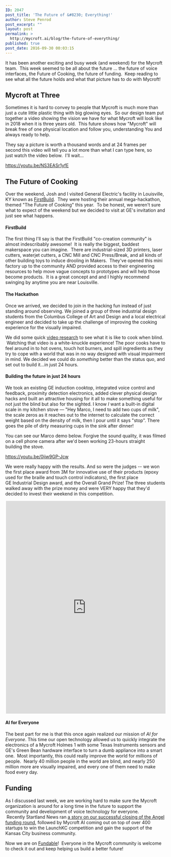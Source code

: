 ```yaml
---
ID: 2047
post_title: 'The Future of &#8230; Everything!'
author: Steve Penrod
post_excerpt: ""
layout: post
permalink: >
  http://mycroft.ai/blog/the-future-of-everything/
published: true
post_date: 2016-09-30 00:03:15
---
```

It has been another exciting and busy week (and weekend) for the Mycroft team.  This week seemed to be all about the future ... the future of voice interfaces, the Future of Cooking, the future of funding.  Keep reading to see what all the future holds and what that picture has to do with Mycroft!
<h2>Mycroft at Three</h2>
Sometimes it is hard to convey to people that Mycroft is much more than just a cute little plastic thing with big glowing eyes.  So our design team put together a video showing the vision we have for what Mycroft will look like in 2018 when it is three years old.  This future shows how "Mycroft" will break free of one physical location and follow you, understanding You and always ready to help.

They say a picture is worth a thousand words and at 24 frames per second this video will tell you a lot more than what I can type here, so just watch the video below.  I'll wait...

https://youtu.be/NS3EASr1yfE
<h2>The Future of Cooking</h2>
Over the weekend, Josh and I visited General Electric's facility in Louisville, KY known as <a href="https://firstbuild.com/">FirstBuild</a>.  They were hosting their annual mega-hackathon, themed "The Future of Cooking" this year.  To be honest, we weren't sure what to expect of the weekend but we decided to visit at GE's invitation and just see what happens.
<h4>FirstBuild</h4>
The first thing I'll say is that the FirstBuild "co-creation community" is almost indescribably awesome!  It is really the biggest, baddest makerspace you can imagine.  There are industrial-sized 3D printers, laser cutters, waterjet cutters, a CNC Mill and CNC Press/Break, and all kinds of other building toys to induce drooling in Makers.  They've opened this mini factory up to the community AND provided access to their engineering resources to help move vague concepts to prototypes and will help those become products.  It is a great concept and and I highly recommend swinging by anytime you are near Louisville.
<h4>The Hackathon</h4>
Once we arrived, we decided to join in the hacking fun instead of just standing around observing. We joined a group of three industrial design students from the Columbus College of Art and Design and a local electrical engineer and decided to take up the challenge of improving the cooking experience for the visually impaired.

We did some quick <a href="https://youtu.be/umiOuVA7PEc">video research</a> to see what it is like to cook when blind.  Watching that video is a white-knuckle experience! The poor cooks have to feel around in to hot ovens, touch hot burners, and spill ingredients as they try to cope with a world that was in no way designed with visual impairment in mind. We decided we could do <i>something</i> better than the status quo, and set out to build it...in just 24 hours.
<h4>Building the future in just 24 hours</h4>
We took an existing GE induction cooktop, integrated voice control and feedback, proximity detection electronics, added clever physical design hacks and built an attractive housing for it all to make something useful for not just the blind but also for the sighted. I know <em>I</em> want a built-in digital scale in my kitchen stove — "Hey Marco, I need to add two cups of milk", the scale zeros as it reaches out to the internet to calculate the correct weight based on the density of milk, then I pour until it says "stop". There goes the pile of dirty measuring cups in the sink after dinner!

You can see our Marco demo below. Forgive the sound quality, it was filmed on a cell phone camera after we'd been working 23-hours straight building the stove.

https://youtu.be/0ijw9GP-Jcw

We were really happy with the results. And so were the judges -- we won the first place award from 3M for innovative use of their products (epoxy used for the braille and touch control indicators), the first place GE Industrial Design award, and the Overall Grand Prize! The three students walked away with the prize money and were VERY happy that they'd decided to invest their weekend in this competition.

<center><iframe style="border: none; overflow: hidden;" src="https://www.facebook.com/plugins/post.php?href=https%3A%2F%2Fwww.facebook.com%2Fthefirstbuild%2Fposts%2F1837391186489846&amp;width=500" width="500" height="664" frameborder="0" scrolling="no"></iframe></center>
<h4>AI for Everyone</h4>
The best part for me is that this once again realized our mission of <em>AI for Everyone</em>. This time our open technology allowed us to quickly integrate the electronics of a Mycroft Holmes 1 with some Texas Instruments sensors and GE's Green Bean hardware interface to turn a dumb appliance into a smart one.  Most importantly, this could really improve the world for millions of people.  Nearly 40 million people in the world are blind, and nearly 250 million more are visually impaired, and every one of them need to make food every day.
<h2>Funding</h2>
As I discussed last week, we are working hard to make sure the Mycroft organization is around for a long time in the future to support the community and development of voice technology for everyone.  Recently Startland News ran <a href="http://www.startlandnews.com/2016/09/mycroft-raises-335k-artificial-intelligence-platform/">a story on our successful closing of the Angel funding round</a>, followed by Mycroft AI coming out on top of over 400 startups to win the LaunchKC competition and gain the support of the Kansas City business community.

Now we are on <a href="https://www.fundable.com/mycroft-ai">Fundable</a>!  Everyone in the Mycroft community is welcome to check it out and keep helping us build a better future!